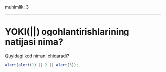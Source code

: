 muhimlik: 3

---

# YOKI(||) ogohlantirishlarining natijasi nima?

Quyidagi kod nimani chiqaradi?

```js
alert(alert(1) || 2 || alert(3));
```
